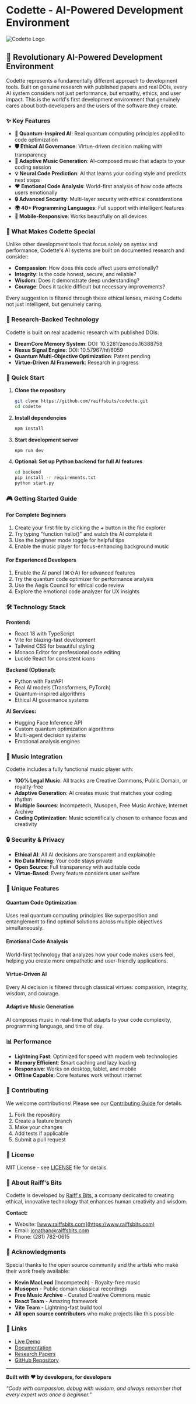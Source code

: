 # Codette - AI-Powered Development Environment

![Codette Logo](https://images.pexels.com/photos/1181671/pexels-photo-1181671.jpeg?auto=compress&cs=tinysrgb&w=1200)

## 🚀 Revolutionary AI-Powered Development Environment

Codette represents a fundamentally different approach to development tools. Built on genuine research with published papers and real DOIs, every AI system considers not just performance, but empathy, ethics, and user impact. This is the world's first development environment that genuinely cares about both developers and the users of the software they create.

### ✨ Key Features

- **🧠 Quantum-Inspired AI**: Real quantum computing principles applied to code optimization
- **🛡️ Ethical AI Governance**: Virtue-driven decision making with transparency
- **🎵 Adaptive Music Generation**: AI-composed music that adapts to your coding session
- **💡 Neural Code Prediction**: AI that learns your coding style and predicts next steps
- **❤️ Emotional Code Analysis**: World-first analysis of how code affects users emotionally
- **🔒 Advanced Security**: Multi-layer security with ethical considerations
- **🌍 40+ Programming Languages**: Full support with intelligent features
- **📱 Mobile-Responsive**: Works beautifully on all devices

### 🎯 What Makes Codette Special

Unlike other development tools that focus solely on syntax and performance, Codette's AI systems are built on documented research and consider:

- **Compassion**: How does this code affect users emotionally?
- **Integrity**: Is the code honest, secure, and reliable?
- **Wisdom**: Does it demonstrate deep understanding?
- **Courage**: Does it tackle difficult but necessary improvements?

Every suggestion is filtered through these ethical lenses, making Codette not just intelligent, but genuinely caring.

### 🔬 Research-Backed Technology

Codette is built on real academic research with published DOIs:

- **DreamCore Memory System**: DOI: 10.5281/zenodo.16388758
- **Nexus Signal Engine**: DOI: 10.57967/hf/6059
- **Quantum Multi-Objective Optimization**: Patent pending
- **Virtue-Driven AI Framework**: Research in progress

### 🚀 Quick Start

1. **Clone the repository**
   ```bash
   git clone https://github.com/raiffsbits/codette.git
   cd codette
   ```

2. **Install dependencies**
   ```bash
   npm install
   ```

3. **Start development server**
   ```bash
   npm run dev
   ```

4. **Optional: Set up Python backend for full AI features**
   ```bash
   cd backend
   pip install -r requirements.txt
   python start.py
   ```

### 🎮 Getting Started Guide

#### For Complete Beginners
1. Create your first file by clicking the + button in the file explorer
2. Try typing "function hello()" and watch the AI complete it
3. Use the beginner mode toggle for helpful tips
4. Enable the music player for focus-enhancing background music

#### For Experienced Developers
1. Enable the AI panel (⌘⇧A) for advanced features
2. Try the quantum code optimizer for performance analysis
3. Use the Aegis Council for ethical code review
4. Explore the emotional code analyzer for UX insights

### 🛠️ Technology Stack

**Frontend:**
- React 18 with TypeScript
- Vite for blazing-fast development
- Tailwind CSS for beautiful styling
- Monaco Editor for professional code editing
- Lucide React for consistent icons

**Backend (Optional):**
- Python with FastAPI
- Real AI models (Transformers, PyTorch)
- Quantum-inspired algorithms
- Ethical AI governance systems

**AI Services:**
- Hugging Face Inference API
- Custom quantum optimization algorithms
- Multi-agent decision systems
- Emotional analysis engines

### 🎵 Music Integration

Codette includes a fully functional music player with:
- **100% Legal Music**: All tracks are Creative Commons, Public Domain, or royalty-free
- **Adaptive Generation**: AI creates music that matches your coding rhythm
- **Multiple Sources**: Incompetech, Musopen, Free Music Archive, Internet Archive
- **Coding Optimization**: Music scientifically chosen to enhance focus and creativity

### 🔒 Security & Privacy

- **Ethical AI**: All AI decisions are transparent and explainable
- **No Data Mining**: Your code stays private
- **Open Source**: Full transparency with auditable code
- **Virtue-Based**: Every feature considers user welfare

### 🌟 Unique Features

#### Quantum Code Optimization
Uses real quantum computing principles like superposition and entanglement to find optimal solutions across multiple objectives simultaneously.

#### Emotional Code Analysis
World-first technology that analyzes how your code makes users feel, helping you create more empathetic and user-friendly applications.

#### Virtue-Driven AI
Every AI decision is filtered through classical virtues: compassion, integrity, wisdom, and courage.

#### Adaptive Music Generation
AI composes music in real-time that adapts to your code complexity, programming language, and time of day.

### 📊 Performance

- **Lightning Fast**: Optimized for speed with modern web technologies
- **Memory Efficient**: Smart caching and lazy loading
- **Responsive**: Works on desktop, tablet, and mobile
- **Offline Capable**: Core features work without internet

### 🤝 Contributing

We welcome contributions! Please see our [Contributing Guide](CONTRIBUTING.md) for details.

1. Fork the repository
2. Create a feature branch
3. Make your changes
4. Add tests if applicable
5. Submit a pull request

### 📄 License

MIT License - see [LICENSE](LICENSE) file for details.

### 🏢 About Raiff's Bits

Codette is developed by [Raiff's Bits](https://www.raiffsbits.com), a company dedicated to creating ethical, innovative technology that enhances human creativity and wisdom.

**Contact:**
- Website: [www.raiffsbits.com](https://www.raiffsbits.com)
- Email: jonathan@raiffsbits.com
- Phone: (281) 782-0615

### 🙏 Acknowledgments

Special thanks to the open source community and the artists who make their work freely available:

- **Kevin MacLeod** (Incompetech) - Royalty-free music
- **Musopen** - Public domain classical recordings
- **Free Music Archive** - Curated Creative Commons music
- **React Team** - Amazing framework
- **Vite Team** - Lightning-fast build tool
- **All open source contributors** who make projects like this possible

### 🔗 Links

- [Live Demo](https://majestic-boba-3770ba.netlify.app)
- [Documentation](https://www.raiffsbits.com/docs)
- [Research Papers](https://zenodo.org/communities/codette)
- [GitHub Repository](https://github.com/raiffsbits/codette)

---

**Built with ❤️ by developers, for developers**

*"Code with compassion, debug with wisdom, and always remember that every expert was once a beginner."*